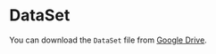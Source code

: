# DataSet

You can download the `DataSet` file from [Google Drive](https://drive.google.com/drive/folders/1rMOGxTD0srH9hxD2nv2UzYw7jTlK3jc9?usp=sharing).

